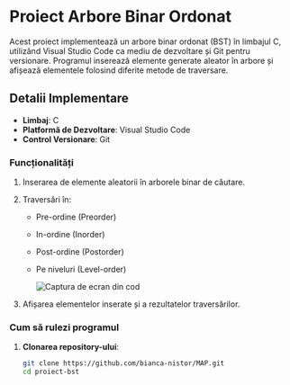 # Proiect Arbore Binar Ordonat

Acest proiect implementează un arbore binar ordonat (BST) în limbajul C, utilizând Visual Studio Code ca mediu de dezvoltare și Git pentru versionare. Programul inserează elemente generate aleator în arbore și afișează elementele folosind diferite metode de traversare.

## Detalii Implementare

- **Limbaj**: C
- **Platformă de Dezvoltare**: Visual Studio Code
- **Control Versionare**: Git

### Funcționalități

1. Inserarea de elemente aleatorii în arborele binar de căutare.
2. Traversări în:
   - Pre-ordine (Preorder)
   - In-ordine (Inorder)
   - Post-ordine (Postorder)
   - Pe niveluri (Level-order)
  
     ![Captura de ecran din cod](MAP/Cod-map.png)

3. Afișarea elementelor inserate și a rezultatelor traversărilor.

### Cum să rulezi programul

1. **Clonarea repository-ului**:
   ```bash
   git clone https://github.com/bianca-nistor/MAP.git
   cd proiect-bst

 
